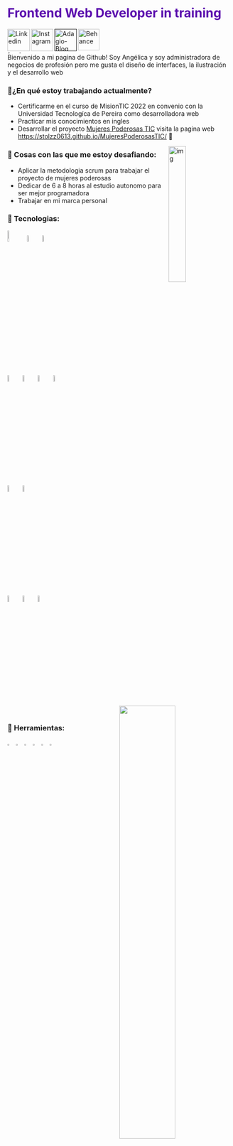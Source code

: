 ### <h1 style="color:#5B0CAE">Frontend Web Developer in training</h1>

<a href="https://www.linkedin.com/in/angelica-arrubla-hernandez-99516a1b5/">
  <img target="_blank" align="left" alt="Linkedin" height="50px" src="https://i.imgur.com/V7XEBmB.png" background-color= #000000 />
</a>
<a href="https://www.instagram.com/ange_arrubla/">
  <img target="_blank" align="left" alt="Instagram" height="50px" src="https://i.imgur.com/gauJvUV.png" />
</a>
<a href="">
  <img target="_blank" align="left" alt="Adagio-Blog" height="50px" src="https://i.imgur.com/A9qxfqy.png" />
</a>
<a href="https://www.behance.net/angelicaarrubla">
  <img target="_blank" align="left" alt="Behance" height="48px" src="https://i.imgur.com/2uRplsp.png" />
</a>
<img align="center" alt="fondo" width="100%" height="5px" src="https://i.imgur.com/XCYrZ1e.jpg"/>
Bienvenido a mi pagina de Github! Soy Angélica y soy administradora de negocios de profesión pero me gusta el diseño de interfaces, la ilustración y el desarrollo web

### :purple_heart:¿En qué estoy trabajando actualmente?
- Certificarme en el curso de MisionTIC 2022 en convenio con la Universidad Tecnologíca de Pereira como desarrolladora web
- Practicar mis conocimientos en ingles
- Desarrollar el proyecto [Mujeres Poderosas TIC](https://github.com/stolzz0613/MujeresPoderosasTIC) visita la pagina web https://stolzz0613.github.io/MujeresPoderosasTIC/ :sparkling_heart:

<img align="right" alt="img" src="https://i.imgur.com/wj5LAYt.png" width="28%" height="auto" />

### :purple_heart: Cosas con las que me estoy desafiando:
- Aplicar la metodologia scrum para trabajar el proyecto de mujeres poderosas
- Dedicar de 6 a 8 horas al estudio autonomo para ser mejor programadora
- Trabajar en mi marca personal 

### :purple_heart: Tecnologias:
<p>
  
  <code><img width="8%" src="https://www.vectorlogo.zone/logos/java/java-ar21.svg"></code>
  <code><img width="6%" src="https://www.vectorlogo.zone/logos/python/python-ar21.svg"></code>
  <code><img width="6%" src="https://www.vectorlogo.zone/logos/javascript/javascript-ar21.svg"></code>
  
  <code><img width="6%" src="https://www.vectorlogo.zone/logos/w3_html5/w3_html5-ar21.svg"></code>
  <code><img width="6%" src="https://www.vectorlogo.zone/logos/netlifyapp_watercss/netlifyapp_watercss-official.svg"></code>
  <code><img width="6%" src="https://www.vectorlogo.zone/logos/sass-lang/sass-lang-ar21.svg"></code>
  <code><img width="6%" src="https://www.vectorlogo.zone/logos/getbootstrap/getbootstrap-ar21.svg"></code>
  
  <code><img width="6%" src="https://www.vectorlogo.zone/logos/reactjs/reactjs-ar21.svg"></code>
  <code><img width="6%" src="https://www.vectorlogo.zone/logos/vuejs/vuejs-ar21.svg"></code>
  
  <code><img width="6%" src="https://www.vectorlogo.zone/logos/mysql/mysql-ar21.svg"></code>
  <code><img width="6%" src="https://www.vectorlogo.zone/logos/mongodb/mongodb-ar21.svg"></code>
  <code><img width="6%" src="https://www.vectorlogo.zone/logos/git-scm/git-scm-ar21.svg"></code>
  
  <img width="50%" align="right" src="https://github-readme-stats.vercel.app/api?username=AngeArrubla&show_icons=true&hide_border=true" />
</p>

<br>

###  :purple_heart: Herramientas:
<p>
  <code><img width="3%" src="https://www.vectorlogo.zone/logos/visualstudio_code/visualstudio_code-icon.svg"></code>
  <code><img width="3%" src="https://www.vectorlogo.zone/logos/eclipse/eclipse-icon.svg"></code>
  <code><img width="3%" src="https://www.vectorlogo.zone/logos/adobe_illustrator/adobe_illustrator-icon.svg"></code>  
  <code><img width="3%" src="https://www.vectorlogo.zone/logos/figma/figma-icon.svg"></code>
  <code><img width="3%" src="https://www.vectorlogo.zone/logos/zeplinio/zeplinio-icon.svg"></code>
  <code><img width="3%" src="https://www.vectorlogo.zone/logos/slack/slack-icon.svg"></code> 
</p>


<!---
AngeArrubla/AngeArrubla is a ✨ special ✨ repository because its `README.md` (this file) appears on your GitHub profile.
You can click the Preview link to take a look at your changes.
--->
